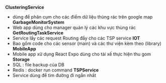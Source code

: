 **ClusteringService**
  -  dùng để phân cụm cho các điểm dữ liệu thùng rác trên google map
**GarbageMonitorSystem**
  - Web app dùng cho manager quản lý các khu vực thùng rác
**GetRoutingTaskService**
  - Service lấy các request Routing đẩy cho các TSP service
**IOT**
  - Bao  gồm code cho các sensor (main) và các thư  viện kèm theo (library)
**MobileApp**
  - Mobile app xử dụng React Expo dùng cho tài xế thực hiện thu gom
**Storage**
  - SQL : file backup của DB
  - Redis : docker run command
**TSPService**
  - Service dùng để tìm đường đi ngắn nhất

